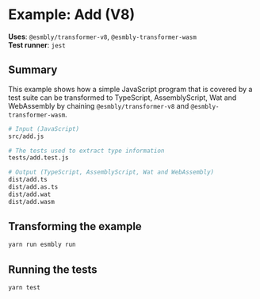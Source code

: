 # Example: Add (V8)
**Uses**: `@esmbly/transformer-v8`, `@esmbly-transformer-wasm`   
**Test runner**: `jest`

## Summary
This example shows how a simple JavaScript program that is covered by a test suite can be transformed to TypeScript, AssemblyScript, Wat and WebAssembly by chaining `@esmbly/transformer-v8` and `@esmbly-transformer-wasm`.

```sh
# Input (JavaScript)
src/add.js

# The tests used to extract type information
tests/add.test.js

# Output (TypeScript, AssemblyScript, Wat and WebAssembly)
dist/add.ts
dist/add.as.ts
dist/add.wat
dist/add.wasm
```

## Transforming the example
```sh
yarn run esmbly run
```

## Running the tests
```sh
yarn test
```

